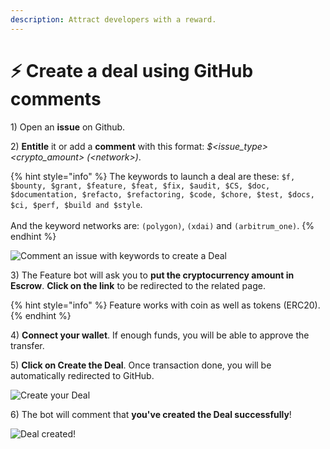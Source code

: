 ```yaml
---
description: Attract developers with a reward.
---
```


# ⚡ Create a deal using GitHub comments

1\) Open an **issue** on Github.

2\) **Entitle** it or add a **comment** with this format: _$\<issue\_type> \<crypto\_amount> (\<network>)_.

{% hint style="info" %}
The keywords to launch a deal are these: `$f, $bounty, $grant, $feature, $feat, $fix, $audit, $CS, $doc, $documentation, $refacto, $refactoring, $code, $chore, $test, $docs, $ci, $perf, $build and $style`.\
\
And the keyword networks are: `(polygon)`, `(xdai)` and `(arbitrum_one)`.
{% endhint %}

![Comment an issue with keywords to create a Deal](../.gitbook/assets/create\_deal\_command.png)

3\) The Feature bot will ask you to **put the cryptocurrency amount in Escrow**. **Click on the link** to be redirected to the related page.

{% hint style="info" %}
Feature works with coin as well as tokens (ERC20).
{% endhint %}

4\) **Connect your wallet**. If enough funds, you will be able to approve the transfer.

5\) **Click on Create the Deal**. Once transaction done, you will be automatically redirected to GitHub.

![Create your Deal](../.gitbook/assets/web3\_deal.png)

6\) The bot will comment that **you've created the Deal successfully**!

![Deal created!](../.gitbook/assets/settlement\_done.png)
